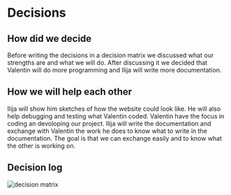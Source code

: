 # Decisions

## How did we decide
Before writing the decisions in a decision matrix we discussed what our strengths are and what we will do. After discussing it we decided that Valentin will do more programming and Ilija will write more documentation. 

## How we will help each other
 Ilija will show him sketches of how the website could look like. He will also help debugging and testing what Valentin coded. Valentin have the focus in coding an devoloping our project. Ilija will write the documentation and exchange with Valentin the work he does to know what to write in the documentation. The goal is that we can exchange easily and to know what the other is working on.



## Decision log
![decision matrix](https://user-images.githubusercontent.com/112397910/198028290-0a0f5237-222c-440a-927a-e0320f875c2d.PNG)
